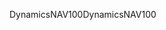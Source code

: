 <span data-ttu-id="70108-101">DynamicsNAV100</span><span class="sxs-lookup"><span data-stu-id="70108-101">DynamicsNAV100</span></span>
